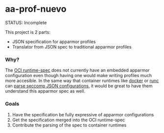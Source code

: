 # aa-prof-nuevo

STATUS: Incomplete

This project is 2 parts:

- JSON specification for apparmor profiles
- Translator from JSON spec to traditional apparmor profiles

### Why?

The [OCI runtime-spec](https://github.com/opencontainers/runtime-spec) does not currently have an embedded apparmor configuration even though having one would make writing profiles much more accesible. In the same way that container runtimes like [docker](https://github.com/moby/moby) or [runc](https://github.com/opencontainers/runc) can [parse seccomp JSON configurations](https://github.com/opencontainers/runc/blob/master/libcontainer/seccomp/seccomp_linux.go), it would be great to have them understand this apparmor spec as well. 

### Goals
1) Have the specification be fully expressive of apparmor configurations
2) Get the specification merged into the OCI runtime-spec
3) Contribute the parsing of the spec to container runtimes